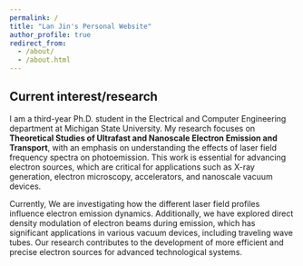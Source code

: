 ```yaml
---
permalink: /
title: "Lan Jin's Personal Website"
author_profile: true
redirect_from: 
  - /about/
  - /about.html
---
```


Current interest/research
------
I am a third-year Ph.D. student in the Electrical and Computer Engineering department at Michigan State University. My research focuses on **Theoretical Studies of Ultrafast and Nanoscale Electron Emission and Transport**, with an emphasis on understanding the effects of laser field frequency spectra on photoemission. This work is essential for advancing electron sources, which are critical for applications such as X-ray generation, electron microscopy, accelerators, and nanoscale vacuum devices.

Currently, We are investigating how the different laser field profiles influence electron emission dynamics. Additionally, we have explored direct density modulation of electron beams during emission, which has significant applications in various vacuum devices, including traveling wave tubes. Our research contributes to the development of more efficient and precise electron sources for advanced technological systems.













